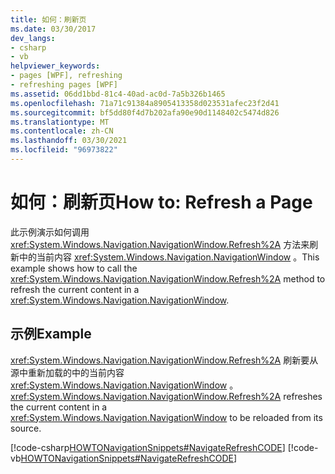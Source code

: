 ```yaml
---
title: 如何：刷新页
ms.date: 03/30/2017
dev_langs:
- csharp
- vb
helpviewer_keywords:
- pages [WPF], refreshing
- refreshing pages [WPF]
ms.assetid: 06dd1bbd-81c4-40ad-ac0d-7a5b326b1465
ms.openlocfilehash: 71a71c91384a8905413358d023531afec23f2d41
ms.sourcegitcommit: bf5dd80f4d7b202afa90e90d1148402c5474d826
ms.translationtype: MT
ms.contentlocale: zh-CN
ms.lasthandoff: 03/30/2021
ms.locfileid: "96973822"
---
```

# <a name="how-to-refresh-a-page"></a><span data-ttu-id="9dca2-102">如何：刷新页</span><span class="sxs-lookup"><span data-stu-id="9dca2-102">How to: Refresh a Page</span></span>
<span data-ttu-id="9dca2-103">此示例演示如何调用 <xref:System.Windows.Navigation.NavigationWindow.Refresh%2A> 方法来刷新中的当前内容 <xref:System.Windows.Navigation.NavigationWindow> 。</span><span class="sxs-lookup"><span data-stu-id="9dca2-103">This example shows how to call the <xref:System.Windows.Navigation.NavigationWindow.Refresh%2A> method to refresh the current content in a <xref:System.Windows.Navigation.NavigationWindow>.</span></span>  
  
## <a name="example"></a><span data-ttu-id="9dca2-104">示例</span><span class="sxs-lookup"><span data-stu-id="9dca2-104">Example</span></span>  
 <span data-ttu-id="9dca2-105"><xref:System.Windows.Navigation.NavigationWindow.Refresh%2A> 刷新要从源中重新加载的中的当前内容 <xref:System.Windows.Navigation.NavigationWindow> 。</span><span class="sxs-lookup"><span data-stu-id="9dca2-105"><xref:System.Windows.Navigation.NavigationWindow.Refresh%2A> refreshes the current content in a <xref:System.Windows.Navigation.NavigationWindow> to be reloaded from its source.</span></span>  
  
 [!code-csharp[HOWTONavigationSnippets#NavigateRefreshCODE](~/samples/snippets/csharp/VS_Snippets_Wpf/HOWTONavigationSnippets/CSharp/MainWindow.xaml.cs#navigaterefreshcode)]
 [!code-vb[HOWTONavigationSnippets#NavigateRefreshCODE](~/samples/snippets/visualbasic/VS_Snippets_Wpf/HOWTONavigationSnippets/visualbasic/mainwindow.xaml.vb#navigaterefreshcode)]
